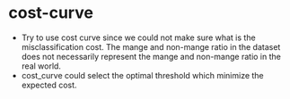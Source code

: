 # cost-curve
- Try to use cost curve since we could not make sure what is the misclassification cost. The mange and non-mange ratio in the dataset does not necessarily represent the mange and non-mange ratio in the real world.
- cost_curve could select the optimal threshold which minimize the expected cost.
